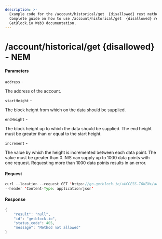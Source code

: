 ```yaml
---
description: >-
  Example code for the /account/historical/get  {disallowed} rest method.
  Сomplete guide on how to use /account/historical/get  {disallowed} rest in
  GetBlock.io Web3 documentation.
---
```


# /account/historical/get {disallowed} - NEM

#### Parameters

`address` -

The address of the account.

`startHeight` -

The block height from which on the data should be supplied.

`endHeight` -

The block height up to which the data should be supplied. The end height must be greater than or equal to the start height.

`increment` -

The value by which the height is incremented between each data point. The value must be greater than 0. NIS can supply up to 1000 data points with one request. Requesting more than 1000 data points results in an error.

#### Request

```java
curl --location --request GET 'https://go.getblock.io/<ACCESS-TOKEN>/account/historical/get?address=NCXIQA4FF5JB6AMQ53NQ3ZMRD3X3PJEWDJJJIGHT&startHeight=3943565&endHeight=3943570&increment=1' \
--header 'Content-Type: application/json'
```

#### Response

```java
{
    "result": "null",
    "id": "getblock.io",
    "status_code": 405,
    "message": "Method not allowed"
}
```
